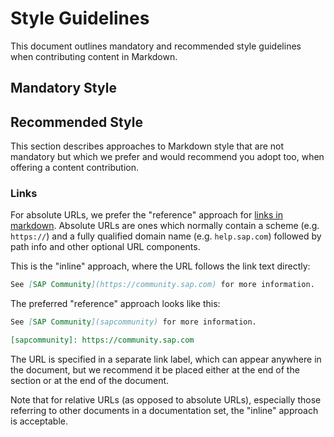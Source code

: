 # Style Guidelines

This document outlines mandatory and recommended style guidelines when contributing content in Markdown.

## Mandatory Style


## Recommended Style

This section describes approaches to Markdown style that are not mandatory but which we prefer and would recommend you adopt too, when offering a content contribution.

### Links

For absolute URLs, we prefer the "reference" approach for [links in markdown][links]. Absolute URLs are ones which normally contain a scheme (e.g. `https://`) and a fully qualified domain name (e.g. `help.sap.com`) followed by path info and other optional URL components.

This is the "inline" approach, where the URL follows the link text directly:

```markdown
See [SAP Community](https://community.sap.com) for more information.
```

The preferred "reference" approach looks like this:

```markdown
See [SAP Community](sapcommunity) for more information.

[sapcommunity]: https://community.sap.com
```

The URL is specified in a separate link label, which can appear anywhere in the document, but we recommend it be placed either at the end of the section or at the end of the document.

Note that for relative URLs (as opposed to absolute URLs), especially those referring to other documents in a documentation set, the "inline" approach is acceptable.

[links]: https://daringfireball.net/projects/markdown/syntax#link


